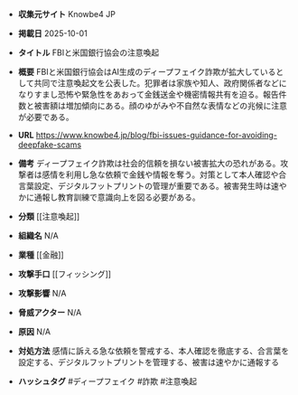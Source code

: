 - **収集元サイト**
Knowbe4 JP

- **掲載日**
2025-10-01

- **タイトル**
FBIと米国銀行協会の注意喚起

- **概要**
FBIと米国銀行協会はAI生成のディープフェイク詐欺が拡大しているとして共同で注意喚起文を公表した。犯罪者は家族や知人、政府関係者などになりすまし恐怖や緊急性をあおって金銭送金や機密情報共有を迫る。報告件数と被害額は増加傾向にある。顔のゆがみや不自然な表情などの兆候に注意が必要である。

- **URL**
https://www.knowbe4.jp/blog/fbi-issues-guidance-for-avoiding-deepfake-scams

- **備考**
ディープフェイク詐欺は社会的信頼を損ない被害拡大の恐れがある。攻撃者は感情を利用し急な依頼で金銭や情報を奪う。対策として本人確認や合言葉設定、デジタルフットプリントの管理が重要である。被害発生時は速やかに通報し教育訓練で意識向上を図る必要がある。

- **分類**
[[注意喚起]]

- **組織名**
N/A

- **業種**
[[金融]]

- **攻撃手口**
[[フィッシング]]

- **攻撃影響**
N/A

- **脅威アクター**
N/A

- **原因**
N/A

- **対処方法**
感情に訴える急な依頼を警戒する、本人確認を徹底する、合言葉を設定する、デジタルフットプリントを管理する、被害は速やかに通報する

- **ハッシュタグ**
#ディープフェイク #詐欺 #注意喚起
